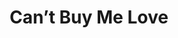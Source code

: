 ---
title:          Can’t Buy Me Love
slug:           cbml

names:
  chinese:      公主嫁到
  previous:     The Princess Marriage
genre:          ancient
episodes:       30
broadcast:
  start:        2010-08-22
  end:          2010-10-02
producer:       Mui Siu-Ching
starring:       Charmaine Sheh, Moses Chan, Linda Chung, Raymond Wong, Fala Chen, Kenneth Ma
synopsis:       Reluctant to marry into the Tibetan royal family, the wilful PRINCESS CHIU YEUNG (Charmaine Sheh) has to find herself a husband as soon as possible. Owner of a gold store TING LOI-HEI (Susanna Kwan) recommends her second and third sons, KAM DOR-LUK (Moses Chan) and KAM DOR-SHAU (Raymond Wong) to the Princess, hoping that the royal marriage would bring them out of financial crisis and somehow save their family business.Not wanting his brother to sacrifice for the family, Dor-Luk offers to marry the Princess himself. Shortly after the marriage, Yeung begins to show her true self. She needs the Kams to treat and respect her as a distinguished princess instead of a family member. Even the spiritual leader of the family GRANNY KAM (Lee Heung Kam) is not spared.</p><p>Yeung’s handmaiden SZETO NGAN-PING (Fala Chen) is a haughty young woman who has no regard for anyone, not even the government matchmaker TING YAU-WAI (Kenneth Ma). The Kams cannot put up with Yeung anymore and decide ally and fight back. But to everyone’s surprise, NG SZ-TAK (Linda Chung), the most vigorous maid of the family takes Yeung’s side and goes against the Kams.After back and forth bickering, Luk and Yeung are on the verge of breaking up for the third time. The matter is drawn to the attention of the royal family and finally settled by Emperor Taizong. Marrying the Princess is supposed to bring Luk wealth and honour, but all that glitters is not always gold, especially when the bride is such a self-willed shrew.
role:           supporting

characters:
  -
    fullname:       Yuen Siu-Yuk
    age:            20
    identity:       Housewife
    appearance:     2-30
    personality:    A narrow-minded person who calculates everything and loves to compare, not satisfied, is greedy, but is a nice person at heart and loves her family.
    background:     She is raised up in an upper middle-class family. After she is married to the Kam family’s oldest son KAM DOR-FUK (Louis Yuen), her family undergoes bankruptcy. This makes her feel inferior, as she is afraid that her family will be looked down upon due to the financial problems. To keep up the appearances, and to avoid the family scandal to spread outward, she often steals Kam family’s belongings to give financial help to her family. After this disgrace was exposed, Siu Yuk knows her mistakes and regrets extremely, she was lucky to have her husband Dor Fuk defending her, the husband-and-wife relationship deepens even more.
    happenings:     Siu Yuk knows that Dor Fuk’s intelligence is limited, difficult to become successful, but she still encourages Dor Fuk to make up for his lack of skills by industry, work hard for Kam family’s business. After Dor Sau’s business mind got public recognition, he entered Gaam Kam Ho to help managing the business. Siu Yuk was worried that since then Dor Fuk’s status will be gone, and Dor Sau will monopolize the industry. Later, she understands that Kam family was always of one mind, makes no distinction between one’s own and somebody else’s, hence she abandons her selfishness and is one heart with the family, benefitting together.
---
